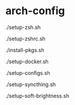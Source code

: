 # arch-config

./setup-zsh.sh

./setup-zshrc.sh

./install-pkgs.sh

./setup-docker.sh

./setup-configs.sh

./setup-syncthing.sh

./setup-soft-brightness.sh